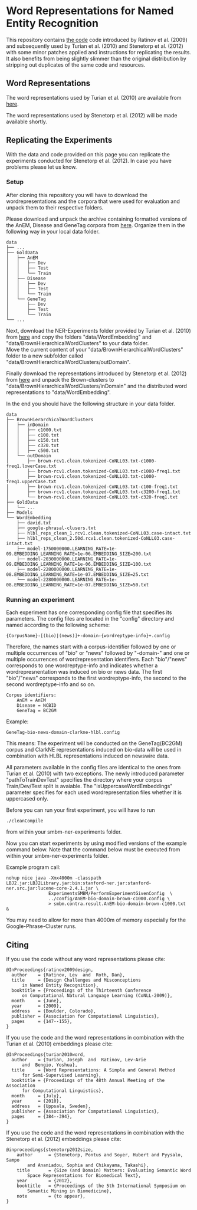 # Word Representations for Named Entity Recognition #

This repository contains [the code][ratinov] code introduced by
Ratinov et al. (2009) and subsequently used by Turian et al. (2010) and
Stenetorp et al. (2012) with some minor patches applied and instructions for
replicating the results. It also benefits from being slightly slimmer than the
original distribution by stripping out duplicates of the same code and
resources.

[ratinov]: http://cogcomp.cs.illinois.edu/Data/ACL2010_NER_Experiments.php

## Word Representations ##

The word representations used by Turian et al. (2010) are available from
[here][turian].

The word representations used by Stenetorp et al. (2012) will be made
available shortly.

[turian]: http://metaoptimize.com/projects/wordreprs/

## Replicating the Experiments ##

With the data and code provided on this page you can replicate the experiments conducted for Stenetorp et al. (2012).
In case you have problems please let us know.

### Setup ###

After cloning this repository you will have to download the wordrepresentations and 
the corpora that were used for evaluation and unpack them to their respective folders.

Please download and unpack the archive containing formatted versions of the AnEM, Disease and GeneTag corpora from [here][corpora-ner].
Organize them in the following way in your local data folder.

    data
    ├── ...
    ├── GoldData
    │   ├── AnEM
    │   │   ├── Dev
    │   │   ├── Test 
    │   │   └── Train
    │   ├── Disease
    │   │   ├── Dev
    │   │   ├── Test
    │   │   └── Train
    │   └── GeneTag
    │       ├── Dev
    │       ├── Test 
    │       └── Train
    └── ...

[corpora-ner]: http://anonoia.org/webdav/data/stenetorp2012size_ner/stenetorp2012size_ner_corpora.tar.gz
    
Next, download the NER-Experiments folder provided by Turian et al. (2010) from 
[here][turian-ner] and copy the folders "data/WordEmbedding" and "data/BrownHierarchicalWordClusters" to your data folder.  
Move the current content of your "data/BrownHierarchicalWordClusters" folder
to a new subfolder called "data/BrownHierarchicalWordClusters/outDomain".

Finally download the representations introduced by Stenetorp et al. (2012) from [here][data-ner]
and unpack the Brown-clusters to "data/BrownHierarchicalWordClusters/inDomain" and the distributed word representations to 
"data/WordEmbedding".

[data-ner]: http://anonoia.org/webdav/data/stenetorp2012size_ner/stenetorp2012size_ner_data.tar.gz
[turian-ner]: http://cogcomp.cs.illinois.edu/Data/ACL2010_NER_Experiments.php


In the end you should have the following structure in your data folder.

    data
    ├── BrownHierarchicalWordClusters
    │   ├── inDomain
    │   │   ├── c1000.txt
    │   │   ├── c100.txt
    │   │   ├── c150.txt
    │   │   ├── c320.txt
    │   │   ├── c500.txt
    │   └── outDomain
    │       ├── brown-rcv1.clean.tokenized-CoNLL03.txt-c1000-freq1.lowerCase.txt
    │       ├── brown-rcv1.clean.tokenized-CoNLL03.txt-c1000-freq1.txt
    │       ├── brown-rcv1.clean.tokenized-CoNLL03.txt-c1000-freq1.upperCase.txt
    │       ├── brown-rcv1.clean.tokenized-CoNLL03.txt-c100-freq1.txt
    │       ├── brown-rcv1.clean.tokenized-CoNLL03.txt-c3200-freq1.txt
    │       └── brown-rcv1.clean.tokenized-CoNLL03.txt-c320-freq1.txt
    ├── GoldData
    │   └── ...
    ├── Models
    └── WordEmbedding
        ├── david.txt
        ├── google-phrasal-clusers.txt
        ├── hlbl_reps_clean_1.rcv1.clean.tokenized-CoNLL03.case-intact.txt
        ├── hlbl_reps_clean_2.50d.rcv1.clean.tokenized-CoNLL03.case-intact.txt
        ├── model-1750000000.LEARNING_RATE=1e-09.EMBEDDING_LEARNING_RATE=1e-06.EMBEDDING_SIZE=200.txt
        ├── model-2030000000.LEARNING_RATE=1e-09.EMBEDDING_LEARNING_RATE=1e-06.EMBEDDING_SIZE=100.txt
        ├── model-2280000000.LEARNING_RATE=1e-08.EMBEDDING_LEARNING_RATE=1e-07.EMBEDDING_SIZE=25.txt
        └── model-2280000000.LEARNING_RATE=1e-08.EMBEDDING_LEARNING_RATE=1e-07.EMBEDDING_SIZE=50.txt
        
        
### Running an experiment ###

Each experiment has one corresponding config file that specifies its parameters.
The config files are located in the "config" directory and named according to the following scheme:
    
    {CorpusName}-[(bio)|(news)]+-domain-{wordreptype-info}+.config
    
Therefore, the names start with a corpus-identifier followed by one or multiple occurrences of 
"bio" or "news" followed by "-domain-" and one or multiple occurrences of wordrepresentation identifiers.
Each "bio"/"news" corresponds to one wordreptype-info and indicates whether a wordrepresnentation was induced on 
bio or news data. The first "bio"/"news" corresponds to the first wordreptype-info, the second to the second
wordreptype-info and so on.

    Corpus identifiers:
        AnEM = AnEM
        Disease = NCBID
        GeneTag = BC2GM
        
Example:

    GeneTag-bio-news-domain-clarkne-hlbl.config

This means: The experiment will be conducted on the GeneTag(BC2GM) corpus and ClarkNE representations 
induced on bio-data will be used in combination with HLBL representations induced on newswire data.

All parameters available in the config files are identical to the ones from Turian et al. (2010) with two exceptions.
The newly introduced parameter "pathToTrainDevTest" specifies the directory where your corpus Train/Dev/Test split is avaiable.
The "isUppercaseWordEmbeddings" parameter specifies for each used wordrepresentation files whether it is uppercased only.

Before you can run your first experiment, you will have to run 

    ./cleanCompile
    
from within your smbm-ner-experiments folder.

Now you can start experiments by using modified versions of the example command below.
Note that the command below must be executed from within your smbm-ner-experiments folder.

Example program call:

    nohup nice java -Xmx4000m -classpath LBJ2.jar:LBJ2Library.jar:bin:stanford-ner.jar:stanford-ner.src.jar:lucene-core-2.4.1.jar \
                    ExperimentsSMBM/PerformExperimentGivenConfig  \
                    ../config/AnEM-bio-domain-brown-c1000.config \
                    > smbm.contra.result.AnEM-bio-domain-brown-c1000.txt  &


You may need to allow for more than 4000m of memory especially for the Google-Phrase-Cluster runs.


## Citing ##

If you use the code without any word representations please cite:

    @InProceedings{ratinov2009design,
      author    = {Ratinov, Lev  and  Roth, Dan},
      title     = {Design Challenges and Misconceptions
          in Named Entity Recognition},
      booktitle = {Proceedings of the Thirteenth Conference
          on Computational Natural Language Learning (CoNLL-2009)},
      month     = {June},
      year      = {2009},
      address   = {Boulder, Colorado},
      publisher = {Association for Computational Linguistics},
      pages     = {147--155},
    }

If you use the code and the word representations in combination with the
Turian et al. (2010) embeddings please cite:

    @InProceedings{turian2010word,
      author    = {Turian, Joseph  and  Ratinov, Lev-Arie
          and  Bengio, Yoshua},
      title     = {Word Representations: A Simple and General Method
          for Semi-Supervised Learning},
      booktitle = {Proceedings of the 48th Annual Meeting of the Association
          for Computational Linguistics},
      month     = {July},
      year      = {2010},
      address   = {Uppsala, Sweden},
      publisher = {Association for Computational Linguistics},
      pages     = {384--394},
    }

If you use the code and the word representations in combination with the
Stenetorp et al. (2012) embeddings please cite:

    @inproceedings{stenetorp2012size,
        author      = {Stenetorp, Pontus and Soyer, Hubert and Pyysalo, Sampo
            and Ananiadou, Sophia and Chikayama, Takashi},
        title       = {Size (and Domain) Matters: Evaluating Semantic Word
            Space Representations for Biomedical Text},
        year        = {2012},
        booktitle   = {Proceedings of the 5th International Symposium on
            Semantic Mining in Biomedicine},
        note        = {to appear},
    }
